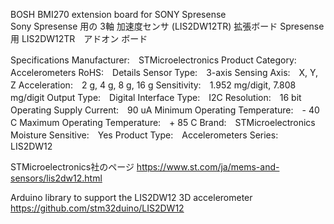 BOSH BMI270 extension board for SONY Spresense  
Sony Spresense 用の 3軸 加速度センサ (LIS2DW12TR) 拡張ボード
Spresense用 LIS2DW12TR　アドオン ボード
  
Specifications
Manufacturer:　STMicroelectronics
Product Category:　Accelerometers
RoHS:　Details
Sensor Type:　3-axis
Sensing Axis:　X, Y, Z
Acceleration:　2 g, 4 g, 8 g, 16 g
Sensitivity:　1.952 mg/digit, 7.808 mg/digit
Output Type:　Digital
Interface Type:　I2C
Resolution:　16 bit
Operating Supply Current:　90 uA
Minimum Operating Temperature:　- 40 C
Maximum Operating Temperature:　+ 85 C
Brand:　STMicroelectronics
Moisture Sensitive:　Yes
Product Type:　Accelerometers
Series:　LIS2DW12

STMicroelectronics社のページ
https://www.st.com/ja/mems-and-sensors/lis2dw12.html

Arduino library to support the LIS2DW12 3D accelerometer
https://github.com/stm32duino/LIS2DW12
